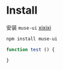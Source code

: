 # Install

安装 `muse-ui` [xixixi](http://www.baidu.com)

```bash
npm install muse-ui
```

```javascript
function test () {

}
```
